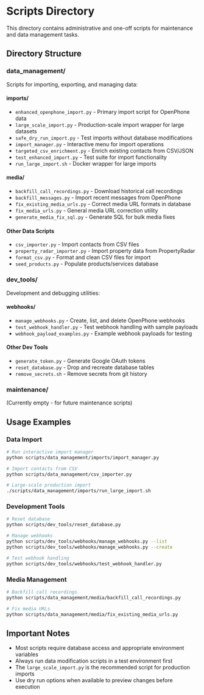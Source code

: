 # Scripts Directory

This directory contains administrative and one-off scripts for maintenance and data management tasks.

## Directory Structure

### data_management/
Scripts for importing, exporting, and managing data:

#### imports/
- `enhanced_openphone_import.py` - Primary import script for OpenPhone data
- `large_scale_import.py` - Production-scale import wrapper for large datasets
- `safe_dry_run_import.py` - Test imports without database modifications
- `import_manager.py` - Interactive menu for import operations
- `targeted_csv_enrichment.py` - Enrich existing contacts from CSV/JSON
- `test_enhanced_import.py` - Test suite for import functionality
- `run_large_import.sh` - Docker wrapper for large imports

#### media/
- `backfill_call_recordings.py` - Download historical call recordings
- `backfill_messages.py` - Import recent messages from OpenPhone
- `fix_existing_media_urls.py` - Correct media URL formats in database
- `fix_media_urls.py` - General media URL correction utility
- `generate_media_fix_sql.py` - Generate SQL for bulk media fixes

#### Other Data Scripts
- `csv_importer.py` - Import contacts from CSV files
- `property_radar_importer.py` - Import property data from PropertyRadar
- `format_csv.py` - Format and clean CSV files for import
- `seed_products.py` - Populate products/services database

### dev_tools/
Development and debugging utilities:

#### webhooks/
- `manage_webhooks.py` - Create, list, and delete OpenPhone webhooks
- `test_webhook_handler.py` - Test webhook handling with sample payloads
- `webhook_payload_examples.py` - Example webhook payloads for testing

#### Other Dev Tools
- `generate_token.py` - Generate Google OAuth tokens
- `reset_database.py` - Drop and recreate database tables
- `remove_secrets.sh` - Remove secrets from git history

### maintenance/
(Currently empty - for future maintenance scripts)

## Usage Examples

### Data Import
```bash
# Run interactive import manager
python scripts/data_management/imports/import_manager.py

# Import contacts from CSV
python scripts/data_management/csv_importer.py

# Large-scale production import
./scripts/data_management/imports/run_large_import.sh
```

### Development Tools
```bash
# Reset database
python scripts/dev_tools/reset_database.py

# Manage webhooks
python scripts/dev_tools/webhooks/manage_webhooks.py --list
python scripts/dev_tools/webhooks/manage_webhooks.py --create

# Test webhook handling
python scripts/dev_tools/webhooks/test_webhook_handler.py
```

### Media Management
```bash
# Backfill call recordings
python scripts/data_management/media/backfill_call_recordings.py

# Fix media URLs
python scripts/data_management/media/fix_existing_media_urls.py
```

## Important Notes

- Most scripts require database access and appropriate environment variables
- Always run data modification scripts in a test environment first
- The `large_scale_import.py` is the recommended script for production imports
- Use dry run options when available to preview changes before execution